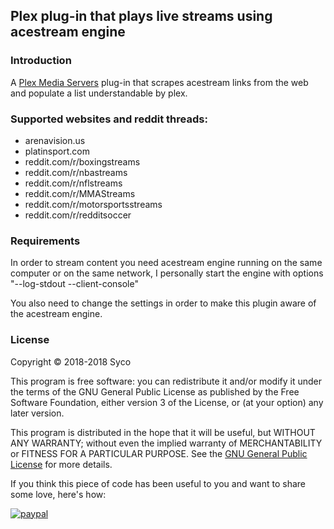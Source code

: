 ## Plex plug-in that plays live streams using acestream engine ##

### Introduction ###
A [Plex Media Servers](https://www.plex.tv/downloads) plug-in that scrapes acestream links from the web and populate a list understandable by plex.

### Supported websites and reddit threads: ###

* arenavision.us
* platinsport.com
* reddit.com/r/boxingstreams
* reddit.com/r/nbastreams
* reddit.com/r/nflstreams
* reddit.com/r/MMAStreams
* reddit.com/r/motorsportsstreams
* reddit.com/r/redditsoccer

### Requirements ###
In order to stream content you need acestream engine running on the same computer or on the same network, I personally start the engine with options "--log-stdout --client-console"

You also need to change the settings in order to make this plugin aware of the acestream engine.

### License ###
Copyright © 2018-2018 Syco

This program is free software: you can redistribute it and/or modify it under the terms of the GNU General Public License as published by the Free Software Foundation, either version 3 of the License, or (at your option) any later version.

This program is distributed in the hope that it will be useful, but WITHOUT ANY WARRANTY; without even the implied warranty of MERCHANTABILITY or FITNESS FOR A PARTICULAR PURPOSE. See the [GNU General Public License](http://www.gnu.org/copyleft/gpl.html) for more details.



If you think this piece of code has been useful to you and want to share some love, here's how:

[![paypal](https://www.paypalobjects.com/en_US/i/btn/btn_donate_LG.gif)](https://www.paypal.com/cgi-bin/webscr?cmd=_s-xclick&hosted_button_id=HYNPK8Y2ERW9E)

